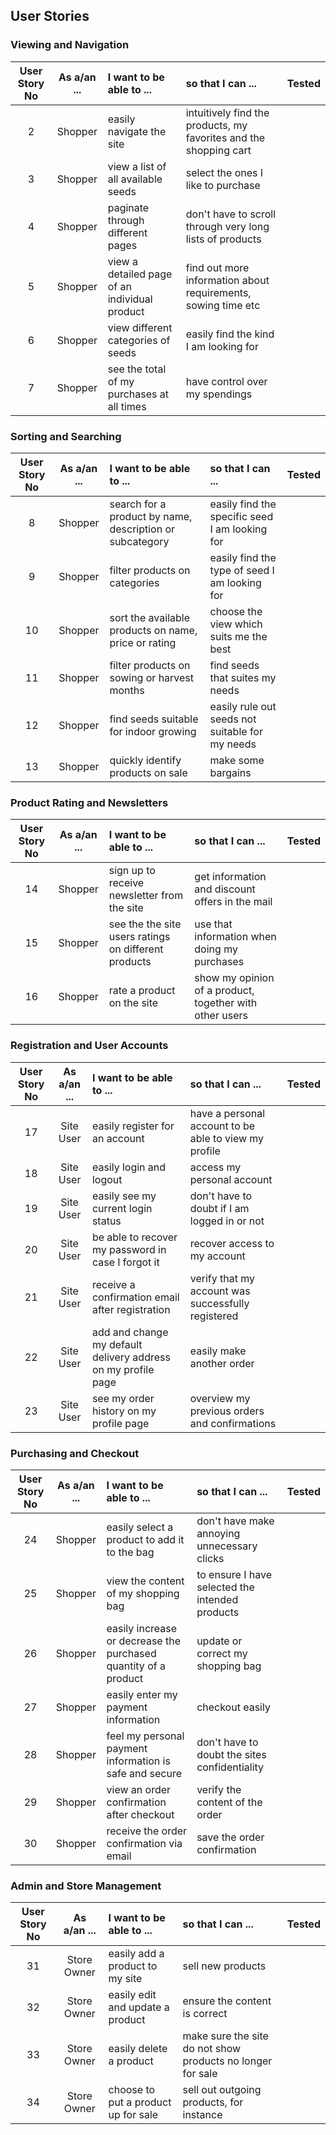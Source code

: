 ## User Stories
### Viewing and Navigation
| User Story No | As a/an ... | I want to be able to ...| so that I can ... | Tested |
|:-------------:|:-----------:|:------------------------|:------------------|:------:|
| 2 | Shopper | easily navigate the site | intuitively find the products, my favorites and the shopping cart | |
| 3 | Shopper | view a list of all available seeds | select the ones I like to purchase | |
| 4 | Shopper | paginate through different pages | don't have to scroll through very long lists of products | |
| 5 | Shopper | view a detailed page of an individual product | find out more information about requirements, sowing time etc | |
| 6 | Shopper | view different categories of seeds | easily find the kind I am looking for | |
| 7 | Shopper | see the total of my purchases at all times | have control over my spendings | |

### Sorting and Searching
| User Story No | As a/an ... | I want to be able to ...| so that I can ... | Tested |
|:-------------:|:-----------:|:------------------------|:------------------|:------:|
| 8 | Shopper | search for a product by name, description or subcategory | easily find the specific seed I am looking for | |
| 9 | Shopper | filter products on categories | easily find the type of seed I am looking for | |
| 10 | Shopper | sort the available products on name, price or rating | choose the view which suits me the best | |
| 11 | Shopper | filter products on sowing or harvest months | find seeds that suites my needs | |
| 12 | Shopper | find seeds suitable for indoor growing | easily rule out seeds not suitable for my needs | |
| 13 | Shopper | quickly identify products on sale | make some bargains | |

### Product Rating and Newsletters
| User Story No | As a/an ... | I want to be able to ...| so that I can ... | Tested |
|:-------------:|:-----------:|:------------------------|:------------------|:------:|
| 14 | Shopper | sign up to receive newsletter from the site | get information and discount offers in the mail | |
| 15 | Shopper | see the the site users ratings on different products | use that information when doing my purchases | |
| 16 | Shopper | rate a product on the site | show my opinion of a product, together with other users | |

### Registration and User Accounts
| User Story No | As a/an ... | I want to be able to ...| so that I can ... | Tested |
|:-------------:|:-----------:|:------------------------|:------------------|:------:|
| 17 | Site User | easily register for an account | have a personal account to be able to view my profile | |
| 18 | Site User | easily login and logout | access my personal account | |
| 19 | Site User | easily see my current login status | don't have to doubt if I am logged in or not | |
| 20 | Site User | be able to recover my password in case I forgot it | recover access to my account | |
| 21 | Site User | receive a confirmation email after registration | verify that my account was successfully registered | |
| 22 | Site User | add and change my default delivery address on my profile page | easily make another order | |
| 23 | Site User | see my order history on my profile page | overview my previous orders and confirmations | |

### Purchasing and Checkout
| User Story No | As a/an ... | I want to be able to ...| so that I can ... | Tested |
|:-------------:|:-----------:|:------------------------|:------------------|:------:|
| 24 | Shopper | easily select a product to add it to the bag | don't have make annoying unnecessary clicks | |
| 25 | Shopper | view the content of my shopping bag | to ensure I have selected the intended products | |
| 26 | Shopper | easily increase or decrease the purchased quantity of a product | update or correct my shopping bag | |
| 27 | Shopper | easily enter my payment information | checkout easily | |
| 28 | Shopper | feel my personal payment information is safe and secure  | don't have to doubt the sites confidentiality | |
| 29 | Shopper | view an order confirmation after checkout | verify the content of the order | |
| 30 | Shopper | receive the order confirmation via email | save the order confirmation | |

### Admin and Store Management
| User Story No | As a/an ... | I want to be able to ...| so that I can ... | Tested |
|:-------------:|:-----------:|:------------------------|:------------------|:------:|
| 31 | Store Owner | easily add a product to my site | sell new products | |
| 32 | Store Owner | easily edit and update a product | ensure the content is correct | |
| 33 | Store Owner | easily delete a product | make sure the site do not show products no longer for sale | |
| 34 | Store Owner | choose to put a product up for sale | sell out outgoing products, for instance | |